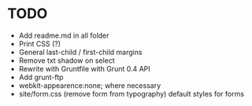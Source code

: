 # TODO

- Add readme.md in all folder
- Print CSS (?)
- General last-child / first-child margins
- Remove txt shadow on select
- Rewrite with Gruntfile with Grunt 0.4 API
- Add grunt-ftp
- webkit-appearence:none; where necessary
- site/form.css (remove form from typography) default styles for forms